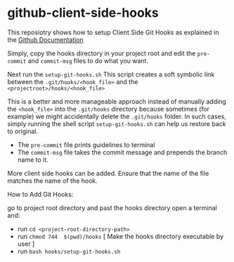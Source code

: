 # github-client-side-hooks

This reposiotry shows how to setup Client Side Git Hooks as explained in the [Github Documentation](https://git-scm.com/book/en/v2/Customizing-Git-Git-Hooks)

Simply, copy the hooks directory in your project root and edit the `pre-commit` and `commit-msg` files to do what you want.    

Next run the `setup-git-hooks.sh`
This script creates a soft symbolic link between the `.git/hooks/<hook_file>` and the `<projectroot>/hooks/<hook_file>`

This is a better and more manageable approach instead of manually adding the `<hook_file>` into the `.git/hooks` directory because sometimes (for example) we might accidentally delete the `.git/hooks` folder. In such cases, simply running the shell script `setup-git-hooks.sh` can help us restore back to original. 

- The `pre-commit` file prints guidelines to terminal 
- The `commit-msg` file takes the commit message and prepends the branch name to it.

More client side hooks can be added. Ensure that the name of the file matches the name of the hook.


How to Add Git Hooks:

go to project root directory and past the hooks directory
open a terminal and: 
- run `cd <project-root-directory-path>`
- run `chmod 744  $(pwd)/hooks` [ Make the hooks directory executable by user ]
- run `bash hooks/setup-git-hooks.sh`
